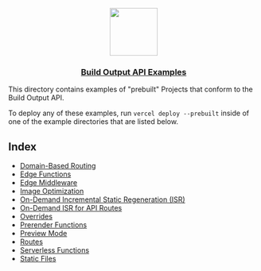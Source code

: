 <p align="center">
  <a href="https://vercel.com/docs/build-output-api/v3">
    <img src="https://assets.vercel.com/image/upload/v1588805858/repositories/vercel/logo.png" height="96">
    <h3 align="center">Build Output API Examples</h3>
  </a>
</p>

This directory contains examples of "prebuilt" Projects that conform to the Build Output API.

To deploy any of these examples, run `vercel deploy --prebuilt` inside of one of the example directories
that are listed below.

## Index

- [Domain-Based Routing](./wildcard)
- [Edge Functions](./edge-functions)
- [Edge Middleware](./edge-middleware)
- [Image Optimization](./image-optimization)
- [On-Demand Incremental Static Regeneration (ISR)](./on-demand-isr)
- [On-Demand ISR for API Routes](./isr-api-routes)
- [Overrides](./overrides)
- [Prerender Functions](./prerender-functions)
- [Preview Mode](./preview-mode)
- [Routes](./routes)
- [Serverless Functions](./serverless-functions)
- [Static Files](./static-files)
